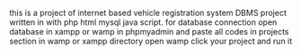 this is a project of internet based vehicle registration system DBMS project written in with php html mysql java script. for database connection open database in  xampp or wamp in phpmyadmin and paste all codes in projects section in wamp or xampp directory 
open wamp click your project and  run it
